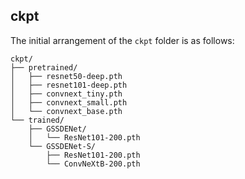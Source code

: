## ckpt
The initial arrangement of the `ckpt` folder is as follows:
```
ckpt/
├── pretrained/
│   ├── resnet50-deep.pth
│   ├── resnet101-deep.pth
│   ├── convnext_tiny.pth
│   ├── convnext_small.pth
│   └── convnext_base.pth
└── trained/
    ├── GSSDENet/
    │   └── ResNet101-200.pth
    └── GSSDENet-S/
        ├── ResNet101-200.pth
        └── ConvNeXtB-200.pth
```
